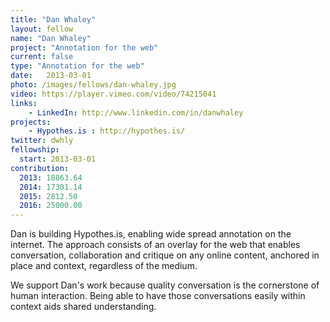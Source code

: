 ```yaml
---
title: "Dan Whaley"
layout: fellow
name: "Dan Whaley"
project: "Annotation for the web"
current: false
type: "Annotation for the web"
date:   2013-03-01
photo: /images/fellows/dan-whaley.jpg
video: https://player.vimeo.com/video/74215041
links:
    - LinkedIn: http://www.linkedin.com/in/danwhaley
projects:
    - Hypothes.is : http://hypothes.is/
twitter: dwhly
fellowship:
  start: 2013-03-01
contribution:
  2013: 18863.64
  2014: 17301.14
  2015: 2812.50
  2016: 25000.00
---
```


Dan is building Hypothes.is, enabling wide spread annotation on the internet. The approach consists of an overlay for the web that enables conversation, collaboration and critique on any online content, anchored in place and context, regardless of the medium.

We support Dan's work because quality conversation is the cornerstone of human interaction. Being able to have those conversations easily within context aids shared understanding.
